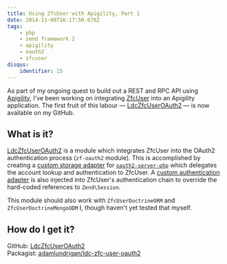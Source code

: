 ```yaml
---
title: Using ZfcUser with Apigility, Part 1
date: 2014-11-08T16:17:50.678Z
tags:
    - php
    - zend framework 2
    - apigility
    - oauth2
    - zfcuser
disqus:
    identifier: 15
---
```

<p>As part of my ongoing quest to build out a REST and RPC API using <a href="http://apigility.org">Apigility</a>, I've been working on integrating <a href="https://github.com/zf-commons/ZfcUser">ZfcUser</a> into an Apigility application.  The first fruit of this labour &mdash; <a href="https://github.com/adamlundrigan/LdcZfcUserOAuth2">LdcZfcUserOAuth2</a> &mdash; is now available on my GitHub.</p>

<h2 id="whatisit">What is it?</h2>

<p><a href="https://github.com/adamlundrigan/LdcZfcUserOAuth2">LdcZfcUserOAuth2</a> is a module which integrates ZfcUser into the OAuth2 authentication process (<code>zf-oauth2</code> module).  This is accomplished by creating a <a href="https://github.com/adamlundrigan/LdcZfcUserOAuth2/blob/master/src/Storage/ZfcUserPdo.php">custom storage adapter</a> for <a href="https://github.com/bshaffer/oauth2-server-php"><code>oauth2-server-php</code></a> which delegates the account lookup and authentication to ZfcUser.  A <a href="https://github.com/adamlundrigan/LdcZfcUserOAuth2/blob/master/src/Authentication/Adapter/Db.php">custom authentication adapter</a> is also injected into ZfcUser's authentication chain to override the hard-coded references to <code>Zend\Session</code>.</p>

<p>This module should also work with <code>ZfcUserDoctrineORM</code> and <code>ZfcUserDoctrineMongoODM</code> I, though haven't yet tested that myself. </p>

<h2 id="howdoigetit">How do I get it?</h2>

<p>GitHub: <a href="https://github.com/adamlundrigan/LdcZfcUserOAuth2">LdcZfcUserOAuth2</a> <br />
Packagist: <a href="https://packagist.org/packages/adamlundrigan/ldc-zfc-user-oauth2">adamlundrigan/ldc-zfc-user-oauth2</a></p>